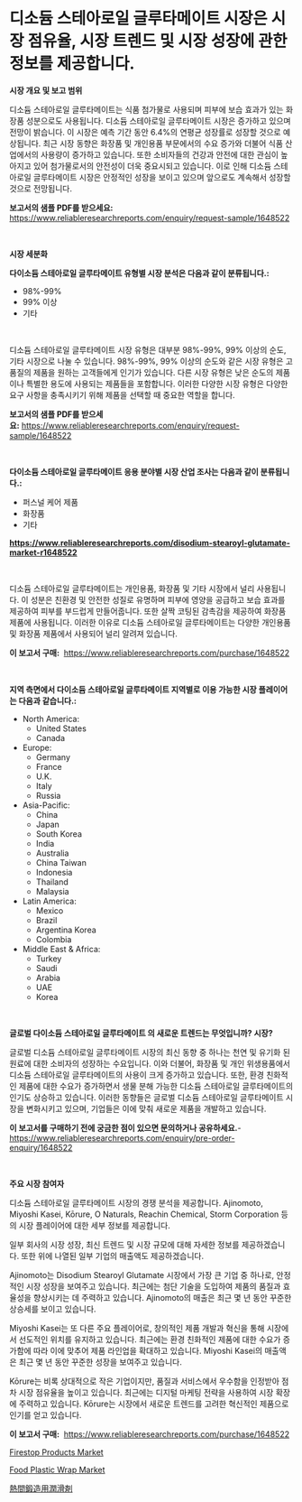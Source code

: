 <p><h1>디소듐 스테아로일 글루타메이트 시장은 시장 점유율, 시장 트렌드 및 시장 성장에 관한 정보를 제공합니다.</h1></p><p><strong>시장 개요 및 보고 범위</strong></p>
<p><p>디소듐 스테아로일 글루타메이트는 식품 첨가물로 사용되며 피부에 보습 효과가 있는 화장품 성분으로도 사용됩니다. 디소듐 스테아로일 글루타메이트 시장은 증가하고 있으며 전망이 밝습니다. 이 시장은 예측 기간 동안 6.4%의 연평균 성장률로 성장할 것으로 예상됩니다. 최근 시장 동향은 화장품 및 개인용품 부문에서의 수요 증가와 더불어 식품 산업에서의 사용량이 증가하고 있습니다. 또한 소비자들의 건강과 안전에 대한 관심이 높아지고 있어 첨가물로서의 안전성이 더욱 중요시되고 있습니다. 이로 인해 디소듐 스테아로일 글루타메이트 시장은 안정적인 성장을 보이고 있으며 앞으로도 계속해서 성장할 것으로 전망됩니다.</p></p>
<p><strong>보고서의 샘플 PDF를 받으세요:</strong> <a href="https://www.reliableresearchreports.com/enquiry/request-sample/1648522">https://www.reliableresearchreports.com/enquiry/request-sample/1648522</a></p>
<p>&nbsp;</p>
<p><strong>시장 세분화</strong></p>
<p><strong>다이소듐 스테아로일 글루타메이트 유형별 시장 분석은 다음과 같이 분류됩니다.:</strong></p>
<p><ul><li>98%-99%</li><li>99% 이상</li><li>기타</li></ul></p>
<p>&nbsp;</p>
<p><p>디소듐 스테아로일 글루타메이트 시장 유형은 대부분 98%-99%, 99% 이상의 순도, 기타 시장으로 나눌 수 있습니다. 98%-99%, 99% 이상의 순도와 같은 시장 유형은 고품질의 제품을 원하는 고객들에게 인기가 있습니다. 다른 시장 유형은 낮은 순도의 제품이나 특별한 용도에 사용되는 제품들을 포함합니다. 이러한 다양한 시장 유형은 다양한 요구 사항을 충족시키기 위해 제품을 선택할 때 중요한 역할을 합니다.</p></p>
<p><strong>보고서의 샘플 PDF를 받으세요:</strong>&nbsp;<a href="https://www.reliableresearchreports.com/enquiry/request-sample/1648522">https://www.reliableresearchreports.com/enquiry/request-sample/1648522</a></p>
<p>&nbsp;</p>
<p><strong> 다이소듐 스테아로일 글루타메이트 응용 분야별 시장 산업 조사는 다음과 같이 분류됩니다.:</strong></p>
<p><ul><li>퍼스널 케어 제품</li><li>화장품</li><li>기타</li></ul></p>
<p><strong><a href="https://www.reliableresearchreports.com/disodium-stearoyl-glutamate-market-r1648522">https://www.reliableresearchreports.com/disodium-stearoyl-glutamate-market-r1648522</a></strong></p>
<p>&nbsp;</p>
<p><p>디소듐 스테아로일 글루타메이트는 개인용품, 화장품 및 기타 시장에서 널리 사용됩니다. 이 성분은 친환경 및 안전한 성질로 유명하며 피부에 영양을 공급하고 보습 효과를 제공하여 피부를 부드럽게 만들어줍니다. 또한 살짝 코팅된 감촉감을 제공하여 화장품 제품에 사용됩니다. 이러한 이유로 디소듐 스테아로일 글루타메이트는 다양한 개인용품 및 화장품 제품에서 사용되어 널리 알려져 있습니다.</p></p>
<p><strong>이 보고서 구매:</strong>&nbsp; <a href="https://www.reliableresearchreports.com/purchase/1648522">https://www.reliableresearchreports.com/purchase/1648522</a></p>
<p>&nbsp;</p>
<p><strong>지역 측면에서 다이소듐 스테아로일 글루타메이트 지역별로 이용 가능한 시장 플레이어는 다음과 같습니다.:</strong></p>
<p><ul>
    <li>
        North America:
        <ul>
            <li>United States</li>
            <li>Canada</li>
        </ul>
    </li>
    <li>
        Europe:
        <ul>
            <li>Germany</li>
            <li>France</li>
            <li>U.K.</li>
            <li>Italy</li>
            <li>Russia</li>
        </ul>
    </li>
    <li>
        Asia-Pacific:
        <ul>
            <li>China</li>
            <li>Japan</li>
            <li>South Korea</li>
            <li>India</li>
            <li>Australia</li>
            <li>China Taiwan</li>
            <li>Indonesia</li>
            <li>Thailand</li>
            <li>Malaysia</li>
        </ul>
    </li>
    <li>
        Latin America:
        <ul>
            <li>Mexico</li>
            <li>Brazil</li>
            <li>Argentina Korea</li>
            <li>Colombia</li>
        </ul>
    </li>
    <li>
        Middle East & Africa:
        <ul>
            <li>Turkey</li>
            <li>Saudi</li>
            <li>Arabia</li>
            <li>UAE</li>
            <li>Korea</li>
        </ul>
    </li>
    </ul></p>
<p>&nbsp;</p>
<p><strong>글로벌 다이소듐 스테아로일 글루타메이트 의 새로운 트렌드는 무엇입니까? 시장?</strong></p>
<p><p>글로벌 디소듐 스테아로일 글루타메이트 시장의 최신 동향 중 하나는 천연 및 유기화 된 원료에 대한 소비자의 성장하는 수요입니다. 이와 더불어, 화장품 및 개인 위생용품에서 디소듐 스테아로일 글루타메이트의 사용이 크게 증가하고 있습니다. 또한, 환경 친화적인 제품에 대한 수요가 증가하면서 생물 분해 가능한 디소듐 스테아로일 글루타메이트의 인기도 상승하고 있습니다. 이러한 동향들은 글로벌 디소듐 스테아로일 글루타메이트 시장을 변화시키고 있으며, 기업들은 이에 맞춰 새로운 제품을 개발하고 있습니다.</p></p>
<p><strong>이 보고서를 구매하기 전에 궁금한 점이 있으면 문의하거나 공유하세요.</strong>- <a href="https://www.reliableresearchreports.com/enquiry/pre-order-enquiry/1648522">https://www.reliableresearchreports.com/enquiry/pre-order-enquiry/1648522</a></p>
<p>&nbsp;</p>
<p><strong>주요 시장 참여자</strong></p>
<p><p>디소듐 스테아로일 글루타메이트 시장의 경쟁 분석을 제공합니다. Ajinomoto, Miyoshi Kasei, Kōrure, O Naturals, Reachin Chemical, Storm Corporation 등의 시장 플레이어에 대한 세부 정보를 제공합니다. </p><p>일부 회사의 시장 성장, 최신 트렌드 및 시장 규모에 대해 자세한 정보를 제공하겠습니다. 또한 위에 나열된 일부 기업의 매출액도 제공하겠습니다.</p><p>Ajinomoto는 Disodium Stearoyl Glutamate 시장에서 가장 큰 기업 중 하나로, 안정적인 시장 성장을 보여주고 있습니다. 최근에는 첨단 기술을 도입하여 제품의 품질과 효율성을 향상시키는 데 주력하고 있습니다. Ajinomoto의 매출은 최근 몇 년 동안 꾸준한 상승세를 보이고 있습니다.</p><p>Miyoshi Kasei는 또 다른 주요 플레이어로, 창의적인 제품 개발과 혁신을 통해 시장에서 선도적인 위치를 유지하고 있습니다. 최근에는 환경 친화적인 제품에 대한 수요가 증가함에 따라 이에 맞추어 제품 라인업을 확대하고 있습니다. Miyoshi Kasei의 매출액은 최근 몇 년 동안 꾸준한 성장을 보여주고 있습니다.</p><p>Kōrure는 비록 상대적으로 작은 기업이지만, 품질과 서비스에서 우수함을 인정받아 점차 시장 점유율을 높이고 있습니다. 최근에는 디지털 마케팅 전략을 사용하여 시장 확장에 주력하고 있습니다. Kōrure는 시장에서 새로운 트렌드를 고려한 혁신적인 제품으로 인기를 얻고 있습니다.</p></p>
<p><strong>이 보고서 구매:</strong>&nbsp;&nbsp;<a href="https://www.reliableresearchreports.com/purchase/1648522">https://www.reliableresearchreports.com/purchase/1648522</a></p>
<p><p><a href="https://www.linkedin.com/pulse/firestop-products-market-dynamics-2024-2031-also-its-trends-ofihf?trackingId=UP%2BnWdDXyXuHwtdRgPxeww%3D%3D">Firestop Products Market</a></p><p><a href="https://www.linkedin.com/pulse/food-plastic-wrap-market-size-share-global-analysis-report-8pqff?trackingId=Q9%2Fq7GEr6CIBVmFcwY8NVg%3D%3D">Food Plastic Wrap Market</a></p><p><a href="https://github.com/cnnriuez22368/Market-Research-Report-List-1/blob/main/556311630857.md">熱間鍛造用潤滑剤</a></p></p>